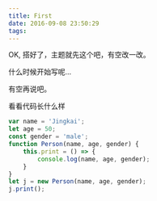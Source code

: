 ```yaml
---
title: First
date: 2016-09-08 23:50:29
tags:
---
```

OK, 搭好了，主题就先这个吧，有空改一改。

什么时候开始写呢...

有空再说吧。

看看代码长什么样

```javascript
var name = 'Jingkai';
let age = 50;
const gender = 'male';
function Person(name, age, gender) {
    this.print = () => {
        console.log(name, age, gender);
    }
}
let j = new Person(name, age, gender);
j.print();
```

